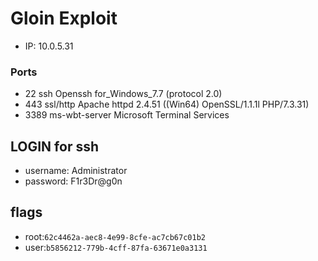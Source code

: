 # Gloin Exploit
- IP: 10.0.5.31
### Ports
- 22 ssh Openssh for_Windows_7.7 (protocol 2.0)
- 443 ssl/http Apache httpd 2.4.51 ((Win64) OpenSSL/1.1.1l PHP/7.3.31)
- 3389 ms-wbt-server Microsoft Terminal Services
## LOGIN for ssh
- username: Administrator
- password: F1r3Dr@g0n
## flags
- root:`62c4462a-aec8-4e99-8cfe-ac7cb67c01b2`
- user:`b5856212-779b-4cff-87fa-63671e0a3131`
